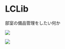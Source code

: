 # LCLib
部室の備品管理をしたい何か

![](https://user-images.githubusercontent.com/29626666/59974816-4fc9f700-95eb-11e9-9666-c09b0430ea93.png)

![](https://user-images.githubusercontent.com/29626666/59974815-4fc9f700-95eb-11e9-95f8-40a87f5eebbb.png)